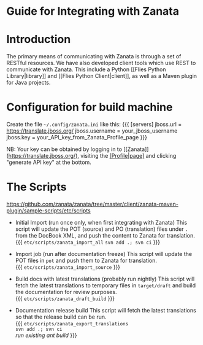 # Guide for Integrating with Zanata

# Introduction

The primary means of communicating with Zanata is through a set of RESTful resources. We have also developed client tools which use REST to communicate with Zanata. This include a Python [[Flies Python Library|library]] and [[Flies Python Client|client]], as well as a Maven plugin for Java projects.

# Configuration for build machine

  Create the file `~/.config/zanata.ini` like this:
  {{{
  [servers]
  jboss.url = https://translate.jboss.org/
  jboss.username = your_jboss_username
  jboss.key = your_API_key_from_Zanata_Profile_page
  }}}

  NB: Your key can be obtained by logging in to [[Zanata]]    (https://translate.jboss.org/), 
  visiting the [[Profile|page]](https://translate.jboss.org/profile/view) and 
  clicking "generate API key" at the bottom.

# The Scripts

https://github.com/zanata/zanata/tree/master/client/zanata-maven-plugin/sample-scripts/etc/scripts

- Initial Import (run once only, when first integrating with Zanata)
   This script will update the POT (source) and PO (translation) files 
   under `.` from the DocBook XML, and push the content 
   to Zanata for translation.
   {{{
   `etc/scripts/zanata_import_all`
   `svn add .; svn ci`
   }}}  

- Import job (run after documentation freeze)
   This script will update the POT files in `pot` and
   push them to Zanata for translation.  
   {{{
   `etc/scripts/zanata_import_source`
   }}}

- Build docs with latest translations (probably run nightly)
   This script will fetch the latest translations to temporary files 
   in `target/draft` and build the documentation for review purposes.  
   {{{
   `etc/scripts/zanata_draft_build`
   }}}

- Documentation release build
   This script will fetch the latest translations so that the release 
   build can be run.  
   {{{
   `etc/scripts/zanata_export_translations`  
   `svn add .; svn ci`  
   *run existing ant build*
   }}}